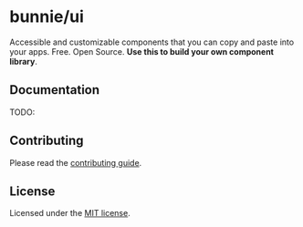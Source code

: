 # bunnie/ui

Accessible and customizable components that you can copy and paste into your apps. Free. Open Source. **Use this to build your own component library**.

## Documentation

TODO:

## Contributing

Please read the [contributing guide](/CONTRIBUTING.md).

## License

Licensed under the [MIT license](https://github.com/bunnie-ui/ui/blob/main/LICENSE.md).
